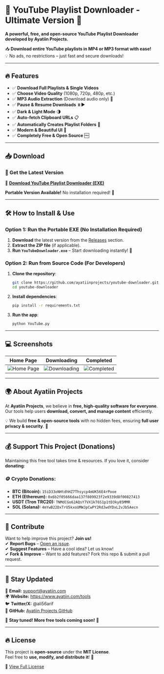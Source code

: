 # 🎥 YouTube Playlist Downloader - Ultimate Version 🚀  
**A powerful, free, and open-source YouTube Playlist Downloader developed by Ayatiin Projects.**  

📥 **Download entire YouTube playlists in MP4 or MP3 format with ease!**  
💡 No ads, no restrictions – just fast and secure downloads!  

---

## 🔥 Features
- ✅ **Download Full Playlists & Single Videos**  
- ✅ **Choose Video Quality** (1080p, 720p, 480p, etc.)  
- ✅ **MP3 Audio Extraction** (Download audio only) 🎵  
- ✅ **Pause & Resume Downloads** ⏸️▶️  
- ✅ **Dark & Light Mode** 🌗  
- ✅ **Auto-fetch Clipboard URLs** 📋  
- ✅ **Automatically Creates Playlist Folders** 📂  
- ✅ **Modern & Beautiful UI** 🎨  
- ✅ **Completely Free & Open Source** 🆓  

---

## 📥 Download  
### 🔗 Get the Latest Version  
📌 [**Download YouTube Playlist Downloader (EXE)**](https://drive.google.com/file/d/1YDCtI2WhbzeWzADLdEWSQUQkwdg0lV50/view?usp=sharing)  

**Portable Version Available!** No installation required! 🚀  

---

## 🛠 How to Install & Use  

### **Option 1: Run the Portable EXE (No Installation Required)**
1. **Download** the latest version from the [Releases](https://drive.google.com/file/d/1YDCtI2WhbzeWzADLdEWSQUQkwdg0lV50/view?usp=sharing) section.  
2. **Extract the ZIP file** (if applicable).  
3. **Run `YouTubeDownloader.exe`** – Start downloading instantly! 🎉  

### **Option 2: Run from Source Code (For Developers)**
1. **Clone the repository**:  
   ```sh
   git clone https://github.com/ayatiinprojects/youtube-downloader.git
   cd youtube-downloader
   ```
2. **Install dependencies**:  
   ```sh
   pip install -r requirements.txt
   ```
3. **Run the app**:  
   ```sh
   python YouTube.py
   ```

---

## 💻 Screenshots  
| Home Page | Downloading | Completed |
|-----------|------------|------------|
| ![Home Page](https://github.com/user-attachments/assets/0419575b-8859-4ccc-bba0-c8830187e1e3) | ![Downloading](https://github.com/user-attachments/assets/21eb09f7-542d-4d53-b8ab-b3ceb1952c6e) | ![Completed](https://github.com/user-attachments/assets/74a0bb56-1f57-4fe3-a756-3dbade9903c9) |


---

## 🌍 About Ayatiin Projects  
At **Ayatiin Projects**, we believe in **free, high-quality software for everyone**. Our tools help users **download, convert, and manage content** efficiently.  

💡 We build **free & open-source tools** with no hidden fees, ensuring **full user privacy & security**. 🚀  

---

## 💰 Support This Project (Donations)  
Maintaining this free tool takes time & resources. If you love it, consider **donating**:  

### 🪙 **Crypto Donations:**  
- **BTC (Bitcoin):** `15iD33oNHtdhHZ7Thsycp4mUK56E4rPooe`  
- **ETH (Ethereum):** `0x6b2f05666daa137f809923f2e9339d8f00827413`  
- **USDT (Tron TRC20):** `TNMdCGo62AQsY7VX1kT6S1p1tD3ky85MMR`  
- **SOL (Solana):** `4mYwB22DxTrU5kxoUMWJpCwPY2RdJwdYDxL2vJb5Aecn`  



---

## 🤝 Contribute  
Want to help improve this project? **Join us!**  
✔ **Report Bugs** – [Open an issue](https://github.com/Ali56Arif/YouTube-Playlist-Downloader---Ultimate-Version/issues).  
✔ **Suggest Features** – Have a cool idea? Let us know!  
✔ **Fork & Improve** – Want to add features? Fork this repo & submit a pull request.  

---

## 📢 Stay Updated  
📧 **Email:** support@ayatiin.com  
🌍 **Website:** https://www.ayatiin.com/tools  
🐦 **Twitter/X:** @ali56arif  
📢 **GitHub:** [Ayatiin Projects GitHub](https://github.com/Ali56arif)  

🔔 **Stay tuned! More free tools coming soon!** 🚀  

---

## 🔥 License  
This project is **open-source** under the **MIT License**.  
Feel free to **use, modify, and distribute it**! 🎉  

📜 [View Full License](https://github.com/Ali56Arif/-YouTube-Playlist-Downloader---Ultimate-Version-/releases/tag/License)

